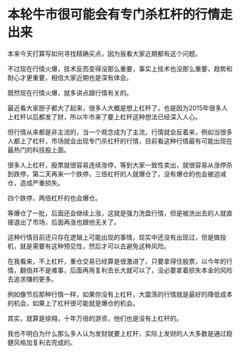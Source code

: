 # 本轮牛市很可能会有专门杀杠杆的行情走出来
[url]: (https://t.zsxq.com/q3zNrZJ)

本来今天打算写如何寻找精确买点，因为我看大家近期都有这个问题。

不过现在行情火爆，技术反而变得没那么重要，事实上技术也没那么重要，趋势和耐心才更重要，相信大家近期也是深有体会。

既然现在行情火爆，就多讲点跟行情有关的。

最近看大家胆子都大了起来，很多人大概是想上杠杆了，也是因为2015年很多人上杠杆以后都发了财，所以牛市来了要上杠杆这种想法已经深入人心。

但行情从来都是非主流的，当一个观念成为了主流，行情就会反着来，例如当很多人都上了杠杆，市场就会出现专门杀杠杆的行情，目前看这种行情最有可能出现在最热门的科技股上面。

很多人上杠杆，股票就很容易连续涨停，等到大家一致性卖出，就很容易从涨停杀到跌停，第二天再来一个跌停，三倍杠杆的人就爆仓了，没有爆仓的也会被迫减仓，造成严重损失。

四个跌停，两倍杠杆的也会爆仓。

等爆仓了一批，后面还会继续上涨，这就是强力洗盘行情，但是被洗出去的人就直接退出了市场，后面再涨也跟他无关了。

这种行情目前还只存在逻辑上可能出现的事情，现实中还没有出现过，但是做投机，就是需要有这种预见性，然后才可以去避免这种风险。

在我看来，不上杠杆，重仓交易已经算是很激进了，只要拿得住股票，以今年的行情，翻倍并不是难事，后面再用复利去长大就可以了，没必要拿着损失本金的风险去追求赚的更多。

例如像节后那种行情一样，如果你没有上杠杆，大震荡的行情就是最好的降低成本的机会，如果上了杠杆很可能就是爆仓的机会。

其实，就算是徐翔，十年万倍的游资，他们也是没有上杠杆的。

我也不明白为什么那么多人认为发财就要上杠杆，实际上发财的人大多数是通过稳健风格加复利去完成的。
